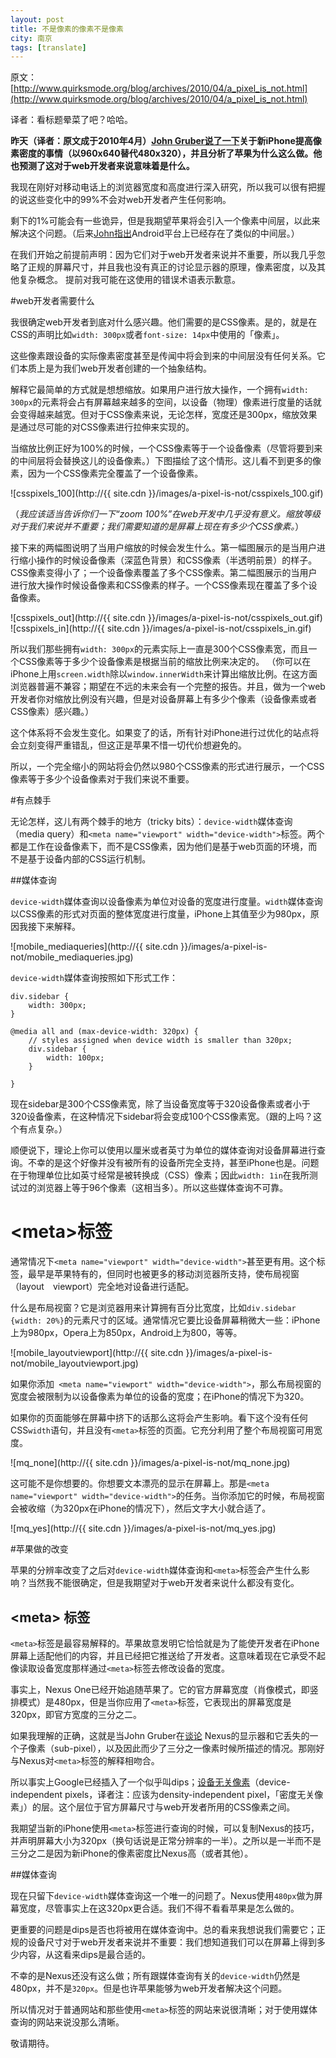 ```yaml
---
layout: post
title: 不是像素的像素不是像素
city: 南京
tags: [translate]
---
```


原文：[http://www.quirksmode.org/blog/archives/2010/04/a_pixel_is_not.html](http://www.quirksmode.org/blog/archives/2010/04/a_pixel_is_not.html)

译者：看标题晕菜了吧？哈哈。

**昨天（译者：原文成于2010年4月）[John Gruber说了一下](http://daringfireball.net/2010/04/why_960_by_640)关于新iPhone提高像素密度的事情（以960x640替代480x320），并且分析了苹果为什么这么做。他也预测了这对于web开发者来说意味着是什么。**

我现在刚好对移动电话上的浏览器宽度和高度进行深入研究，所以我可以很有把握的说这些变化中的99%不会对web开发者产生任何影响。

剩下的1%可能会有一些诡异，但是我期望苹果将会引入一个像素中间层，以此来解决这个问题。（后来[John指出](http://daringfireball.net/linked/2010/04/19/android-dips)Android平台上已经存在了类似的中间层。） 

在我们开始之前提前声明：因为它们对于web开发者来说并不重要，所以我几乎忽略了正规的屏幕尺寸，并且我也没有真正的讨论显示器的原理，像素密度，以及其他复杂概念。
提前对我可能在这使用的错误术语表示歉意。

#web开发者需要什么

我很确定web开发者到底对什么感兴趣。他们需要的是CSS像素。是的，就是在CSS的声明比如`width: 300px`或者`font-size: 14px`中使用的「像素」。

这些像素跟设备的实际像素密度甚至是传闻中将会到来的中间层没有任何关系。它们本质上是为我们web开发者创建的一个抽象结构。

解释它最简单的方式就是想想缩放。如果用户进行放大操作，一个拥有`width: 300px`的元素将会占有屏幕越来越多的空间，以设备（物理）像素进行度量的话就会变得越来越宽。但对于CSS像素来说，无论怎样，宽度还是300px，缩放效果是通过尽可能的对CSS像素进行拉伸来实现的。

当缩放比例正好为100%的时候，一个CSS像素等于一个设备像素（尽管将要到来的中间层将会替换这儿的设备像素。）下图描绘了这个情形。这儿看不到更多的像素，因为一个CSS像素完全覆盖了一个设备像素。

![csspixels_100](http://{{ site.cdn }}/images/a-pixel-is-not/csspixels_100.gif)

（_我应该适当告诉你们一下“zoom 100%”在web开发中几乎没有意义。缩放等级对于我们来说并不重要；我们需要知道的是屏幕上现在有多少个CSS像素。_）

接下来的两幅图说明了当用户缩放的时候会发生什么。第一幅图展示的是当用户进行缩小操作的时候设备像素（深蓝色背景）和CSS像素（半透明前景）的样子。CSS像素变得小了；一个设备像素覆盖了多个CSS像素。第二幅图展示的当用户进行放大操作时候设备像素和CSS像素的样子。一个CSS像素现在覆盖了多个设备像素。

![csspixels_out](http://{{ site.cdn }}/images/a-pixel-is-not/csspixels_out.gif)
![csspixels_in](http://{{ site.cdn }}/images/a-pixel-is-not/csspixels_in.gif)

所以我们那些拥有`width: 300px`的元素实际上一直是300个CSS像素宽，而且一个CSS像素等于多少个设备像素是根据当前的缩放比例来决定的。
（你可以在iPhone上用`screen.width`除以`window.innerWidth`来计算出缩放比例。在这方面浏览器普遍不兼容；期望在不远的未来会有一个完整的报告。并且，做为一个web开发者你对缩放比例没有兴趣，但是对设备屏幕上有多少个像素（设备像素或者CSS像素）感兴趣。）

这个体系将不会发生变化。如果变了的话，所有针对iPhone进行过优化的站点将会立刻变得严重错乱，但这正是苹果不惜一切代价想避免的。

所以，一个完全缩小的网站将会仍然以980个CSS像素的形式进行展示，一个CSS像素等于多少个设备像素对于我们来说不重要。

#有点棘手

无论怎样，这儿有两个棘手的地方（tricky bits）：`device-width`媒体查询（media query）和` <meta name="viewport" width="device-width"> `标签。两个都是工作在设备像素下，而不是CSS像素，因为他们是基于web页面的环境，而不是基于设备内部的CSS运行机制。

##媒体查询

`device-width`媒体查询以设备像素为单位对设备的宽度进行度量。`width`媒体查询以CSS像素的形式对页面的整体宽度进行度量，iPhone上其值至少为980px，原因我接下来解释。

![mobile_mediaqueries](http://{{ site.cdn }}/images/a-pixel-is-not/mobile_mediaqueries.jpg)

`device-width`媒体查询按照如下形式工作：

	div.sidebar {
		width: 300px;
	}

	@media all and (max-device-width: 320px) {
		// styles assigned when device width is smaller than 320px;
		div.sidebar {
			width: 100px;
		}

	}

现在sidebar是300个CSS像素宽，除了当设备宽度等于320设备像素或者小于320设备像素，在这种情况下sidebar将会变成100个CSS像素宽。（跟的上吗？这个有点复杂。）

顺便说下，理论上你可以使用以厘米或者英寸为单位的媒体查询对设备屏幕进行查询。不幸的是这个好像并没有被所有的设备所完全支持，甚至iPhone也是。问题在于物理单位比如英寸经常是被转换成（CSS）像素；因此`width: 1in`在我所测试过的浏览器上等于96个像素（这相当多）。所以这些媒体查询不可靠。

# \<meta\>标签

通常情况下`<meta name="viewport" width="device-width">`甚至更有用。这个标签，最早是苹果特有的，但同时也被更多的移动浏览器所支持，使布局视窗（layout　viewport）完全地对设备进行适配。

什么是布局视窗？它是浏览器用来计算拥有百分比宽度，比如`div.sidebar {width: 20%}`的元素尺寸的区域。通常情况它要比设备屏幕稍微大一些：iPhone上为980px，Opera上为850px，Android上为800，等等。	

![mobile_layoutviewport](http://{{ site.cdn }}/images/a-pixel-is-not/mobile_layoutviewport.jpg)

如果你添加` <meta name="viewport" width="device-width">`，那么布局视窗的宽度会被限制为以设备像素为单位的设备的宽度；在iPhone的情况下为320。

如果你的页面能够在屏幕中挤下的话那么这将会产生影响。看下这个没有任何CSS`width`语句，并且没有`<meta>`标签的页面。它充分利用了整个布局视窗可用宽度。

![mq_none](http://{{ site.cdn }}/images/a-pixel-is-not/mq_none.jpg)

这可能不是你想要的。你想要文本漂亮的显示在屏幕上。那是`<meta name="viewport" width="device-width">`的任务。当你添加它的时候，布局视窗会被收缩（为320px在iPhone的情况下），然后文字大小就合适了。

![mq_yes](http://{{ site.cdn }}/images/a-pixel-is-not/mq_yes.jpg)

#苹果做的改变

苹果的分辨率改变了之后对`device-width`媒体查询和`<meta>`标签会产生什么影响？当然我不能很确定，但是我期望对于web开发者来说什么都没有变化。

## \<meta\> 标签

`<meta>`标签是最容易解释的。苹果故意发明它恰恰就是为了能使开发者在iPhone屏幕上适配他们的内容，并且已经把它推送给了开发者。这意味着现在它承受不起像读取设备宽度那样通过`<meta>`标签去修改设备的宽度。

事实上，Nexus One已经开始追随苹果了。它的官方屏幕宽度（肖像模式，即竖排模式）是480px，但是当你应用了`<meta>`标签，它表现出的屏幕宽度是320px，即官方宽度的三分之二。

如果我理解的正确，这就是当John Gruber在[谈论](http://daringfireball.net/linked/2010/04/19/android-dips) Nexus的显示器和它丢失的一个子像素（sub-pixel），以及因此而少了三分之一像素时候所描述的情况。那刚好与Nexus对`<meta>`标签的解释相吻合。

所以事实上Google已经插入了一个似乎叫dips；[设备无关像素](http://developer.android.com/guide/practices/screens_support.html)（device-independent pixels，译者注：应该为density-independent pixel，「密度无关像素」）的层。这个层位于官方屏幕尺寸与web开发者所用的CSS像素之间。

我期望当新的iPhone使用`<meta>`标签进行查询的时候，可以复制Nexus的技巧，并声明屏幕大小为320px（换句话说是正常分辨率的一半）。之所以是一半而不是三分之二是因为新iPhone的像素密度比Nexus高（或者其他）。

##媒体查询

现在只留下`device-width`媒体查询这一个唯一的问题了。Nexus使用`480px`做为屏幕宽度，尽管事实上在这320px更合适。我们不得不看看苹果是怎么做的。

更重要的问题是dips是否也将被用在媒体查询中。总的看来我想说我们需要它；正规的设备尺寸对于web开发者来说并不重要：我们想知道我们可以在屏幕上得到多少内容，从这看来dips是最合适的。

不幸的是Nexus还没有这么做；所有跟媒体查询有关的`device-width`仍然是480px，并不是`320px`。但是也许苹果能够为web开发者解决这个问题。

所以情况对于普通网站和那些使用`<meta>`标签的网站来说很清晰；对于使用媒体查询的网站来说没那么清晰。

敬请期待。